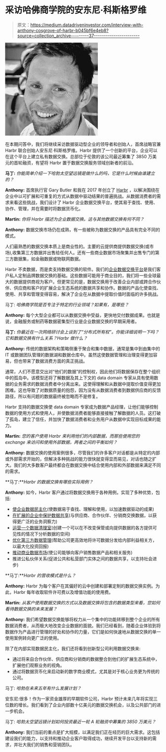 # 采访哈佛商学院的安东尼·科斯格罗维

> 原文：<https://medium.datadriveninvestor.com/interview-with-anthony-cosgrove-of-harbr-b045bf6e4eb8?source=collection_archive---------37----------------------->

![](img/84d95c94a772bbe0869512bf0ee26af3.png)

在本期问答中，我们将继续采访数据驱动型企业的领导者和创始人，首席战略官兼 Harbr 联合创始人安东尼·科斯格罗维。Harbr 提供了一个创新的平台，企业可以在这个平台上建立私有数据交换。总部位于伦敦的该公司最近筹集了 3850 万美元的首轮融资，有望将 Harbr 置于数据交换服务领域创新者的前沿。

**马丁:** *你能简单介绍一下哈勃太空望远镜是做什么的吗，它是什么时候由谁建立的？*

**Anthony:** 首席执行官 Gary Butler 和我在 2017 年创立了 [Harbr](https://www.harbrdata.com/) ，以解决围绕在企业中以可扩展和可重复的方式从数据中驱动结果的普遍挑战。从数据消费者的需求来看这些挑战，我们设计了 Harbr 企业数据交换平台，使其易于查找、使用、协作、管理，并在需要时将数据货币化。

**Martin:** *你将 Harbr 描述为企业数据交换。这与其他数据交换有何不同？*

**Anthony:** 数据交换市场仍在成熟，有一些被称为数据交换的产品具有完全不同的模式。

人们最熟悉的数据交换本质上是商业性的。主要的云提供商提供数据交换(或市场),收集第三方数据并出售给任何人。还有一些商业数据市场聚集并出售专门的第三方数据集，如金融数据或物联网数据。

Harbr 不卖数据，而是卖支持数据交换的软件。我们的[企业数据交换平台](https://www.harbrdata.com/platform)是我们客户私人定制品牌数据交换的基础。这些数据可能用于商业目的，我们将一些全球最大的数据提供商视为客户。但更常见的是，数据交换用于改善企业内部或跨合作伙伴、供应商和客户的扩展企业生态系统的数据共享和协作。数据的产品化使查找、使用、共享和管理变得容易，解决了企业在从数据中提取价值时面临的许多挑战。

马丁: *哈佛商学院是否专注于特定的行业领域？如果有，是哪些？*

**Anthony:** 每个大型企业都可以从数据交换中受益，更快地交付数据成果。也就是说，金融服务或制药等数据密集型行业是企业数据交换的早期采用者。

**马丁:** *你最近在一次网络研讨会上谈到了“分布式所有权”。你能详细说明一下吗？它和数据交换有什么关系？Harbr 做什么？*

**Anthony:** 传统的数据架构和策略侧重于聚合和集中数据，通常是集中到由集中的 IT 或数据团队管理的数据湖和数据仓库中。虽然这使数据管理和治理变得更加容易，但也带来了数据消费方面的真正挑战。

通常，人们不愿意交出对“他们的数据”的控制权，因此他们将数据保存在整个组织中的孤岛中。该模型还将了解数据及其上下文的 data domain 专家从具有使用数据的业务需求的数据消费者中分离出来。这使得理解和从数据中提取价值变得更加困难。这也导致了对数据质量的抱怨，因为没有从数据消费者到数据供应商的反馈路径，所以有问题的数据最终被忽略而不是修复。

Harbr 支持的数据交换使 data domain 专家成为数据产品经理，让他们能够控制数据的使用方式和使用人，并使数据消费者能够直接接触了解数据的人员。这打破了孤岛，建立了信任，并加快了数据消费者和业务用户从数据中实现目标成果的能力。

**Martin:** *您的客户使用 Harbr 来利用他们的内部数据，而那些使用您的 exchange 来访问和使用外部数据，两者之间的平衡如何？*

**Anthony:** 数据交换的使用案例很多，尽管我们的许多客户对话都是从特定的内部或外部需求开始的，但解决多种挑战的能力很快就变得显而易见，对话也随之扩大。我们的大多数客户最终都会在数据交换中结合使用内部和外部数据来满足不同的需求。

**马丁:***Harbr 的数据交换有哪些实际用例？*

**Anthony:** 如今，Harbr 客户通过将数据交换用于各种用例，实现了多种优势，包括:

*   [使企业数据民主化](https://www.harbrdata.com/use-case/enterprise-data-exchange)(使数据易于查找、理解和使用，以加速数据驱动的成果)
*   [在扩展的企业中保护数据共享](https://www.harbrdata.com/use-case/data-exchange-extended-enterprise)(与供应商、合作伙伴、分销商交换数据，以获得更广泛的业务洞察力)
*   [运营一个数据清理室](https://www.harbrdata.com/use-case/data-clean-room)(创建一个可以在不改变保管或向提供数据的各方提供可见性的情况下分析数据的空间)
*   [优化第三方数据管理](https://www.harbrdata.com/use-case/third-party-data-management)(帮助公司更高效地将许可数据分发给内部利益相关方，以最大化投资回报)
*   [推动商业数据市场](https://www.harbrdata.com/use-case/branded-data-marketplace)(使公司能够向客户销售数据产品和相关服务)
*   推进公私伙伴关系(促进公共和私营部门实体之间的数据共享，以支持社会进步)

**马丁:***Harbr 的营收模式是什么？*

**Anthony:** Harbr 为每个客户在其偏好的云中创建和部署定制的数据交换实例。为此，Harbr 每年收取软件许可费以及增值功能的使用费。

**Martin:** *从客户使用数据交换的方式以及数据交换将包含的数据类型来看，您如何看待数据交换的未来发展？*

**Anthony:** 我们希望数据交换能够将权力从一个集中的功能转移到整个企业的所有数据消费者，从而极大地改变企业数据的面貌。我们已经看到，随着企业体验到将数据作为产品进行管理的好处和协作的力量，它们是如何快速地从数据交换的单一使用案例转向更广泛的使用。

除了在内部实现数据民主化，我们还将看到创新型公司利用数据交换来:

*   通过将来自合作伙伴、供应商和分销商的数据整合到他们的扩展生态系统中，扩展他们观察业务的视角。
*   通过将数据货币化来启动新的数字商业模式，尤其是对于核心业务更为传统的公司。

马丁: *哈勃在未来五年有什么发展计划？*

安东尼:很多！作为一家资金雄厚的早期软件公司，Harbr 预计未来几年将实现三位数的增长。我们看到了企业内部数十亿美元的数据交换机会，以及公共部门的进一步机会。

马丁: *哈勃太空望远镜计划如何投资最近一轮 A 轮融资中筹集的 3850 万美元？*

**Anthony:** 我们当前的重点是扩大规模，以满足我们正在经历的巨大需求。这包括建设我们的能力，以支持和推动企业客户取得成功，继续开发平台以支持新的需求，并壮大我们的销售和营销团队。